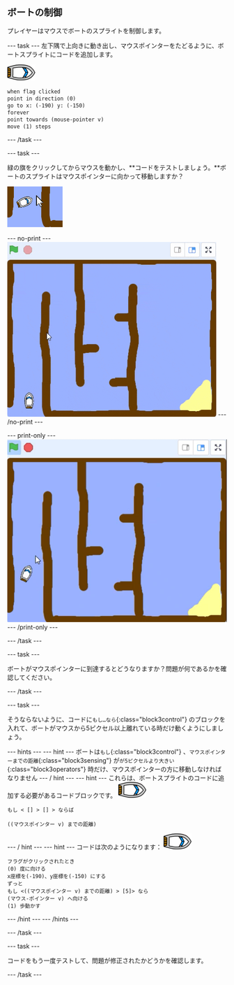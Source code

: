 ## ボートの制御

プレイヤーはマウスでボートのスプライトを制御します。

\--- task \--- 左下隅で上向きに動き出し、マウスポインターをたどるように、ボートスプライトにコードを追加します。

![ボートのスプライト](images/boat_resize.png)

```blocks3
when flag clicked
point in direction (0)
go to x: (-190) y: (-150)
forever
point towards (mouse-pointer v)
move (1) steps
```

\--- /task \---

\--- task \---

緑の旗をクリックしてからマウスを動かし、**コードをテストしましょう。**ボートのスプライトはマウスポインターに向かって移動しますか？

![スクリーンショット](images/boat-mouse.png)

\--- no-print \--- ![screenshot](images/boat-pointer-test-anim.gif) \--- /no-print \---

\--- print-only \--- ![screenshot](images/boat-pointer-test-anim.png) \--- /print-only \---

\--- /task \---

\--- task \---

ボートがマウスポインターに到達するとどうなりますか？問題が何であるかを確認してください。

\--- /task \---

\--- task \---

そうならないように、コードに`もし…なら`{:class="block3control"} のブロックを入れて、ボートがマウスから5ピクセル以上離れている時だけ動くようにしましょう。

\--- hints \--- \--- hint \--- ボートは`もし`{:class="block3control"} 、`マウスポインターまでの距離`{:class="block3sensing"} が`が5ピクセルより大きい`{:class="block3operators"} 時だけ、マウスポインターの方に移動しなければなりません \--- / hint \--- \--- hint \--- これらは、ボートスプライトのコードに追加する必要があるコードブロックです。 ![ボートのスプライト](images/boat_resize.png)

```blocks3
もし < [] > [] > ならば

((マウスポインター v) までの距離)
```

\--- / hint \--- \--- hint \--- コードは次のようになります： ![ボートのスプライト](images/boat_resize.png)

```blocks3
フラグがクリックされたとき
(0) 度に向ける
x座標を(-190)、y座標を(-150) にする
ずっと
もし <((マウスポインター v) までの距離) > [5]> なら
(マウス-ポインター v) へ向ける
(1) 歩動かす
```

\--- /hint \--- \--- /hints \---

\--- /task \---

\--- task \---

コードをもう一度テストして、問題が修正されたかどうかを確認します。

\--- /task \---
